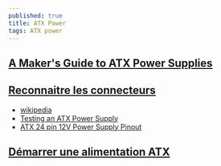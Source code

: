 ```yaml
---
published: true
title: ATX Power
tags: ATX power
---
```

## [A Maker's Guide to ATX Power Supplies](https://www.instructables.com/id/A-Makers-Guide-to-ATX-Power-Supplies/)

## [Reconnaitre les connecteurs](https://www.commentcamarche.net/faq/18327-reconnaitre-les-connecteurs-de-mon-alimentation)
- [wikipedia](https://en.wikipedia.org/wiki/Power_supply_unit_%28computer%29)
- [Testing an ATX Power Supply](http://www.certiguide.com/apfr/cg_apfr_TestinganATXPowerSupply.htm)
- [ATX 24 pin 12V Power Supply Pinout](https://www.lifewire.com/atx-24-pin-12v-power-supply-pinout-2624578)

## [Démarrer une alimentation ATX](http://www.adnpc.net/articles/54-demarrer-une-alimentation-atx-sans-carte-mere/1-la-jonction-des-2-pins.html)

